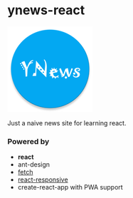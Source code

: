 # ynews-react

![YNews](./ynews/src/images/ic_logo.png)

Just a naive news site for learning react.

### Powered by

- **react**
- ant-design
- [fetch](https://github.com/github/fetch)
- [react-responsive](https://github.com/contra/react-responsive)
- create-react-app with PWA support
